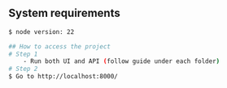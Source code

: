 ## System requirements

```bash
$ node version: 22

## How to access the project
# Step 1
    - Run both UI and API (follow guide under each folder)
# Step 2
$ Go to http://localhost:8000/